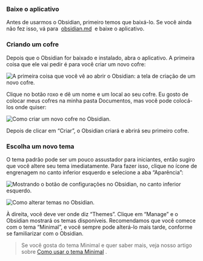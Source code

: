 

### Baixe o aplicativo

Antes de usarmos o Obsidian, primeiro temos que baixá-lo. Se você ainda não fez isso, vá para  [obsidian.md](https://translate.google.com/website?sl=en&tl=pt&hl=pt&client=srp&u=https://obsidian.md)  e baixe o aplicativo.

### Criando um cofre

Depois que o Obsidian for baixado e instalado, abra o aplicativo. A primeira coisa que ele vai pedir é para você criar um novo cofre:

![A primeira coisa que você vê ao abrir o Obsidian: a tela de criação de um novo cofre.](https://i0.wp.com/obsidian.rocks/wp-content/uploads/2023/03/Pasted-image-20230322061701.png?resize=506%2C284&ssl=1)

Clique no botão roxo e dê um nome e um local ao seu cofre. Eu gosto de colocar meus cofres na minha pasta Documentos, mas você pode colocá-los onde quiser:

![Como criar um novo cofre no Obsidian.](https://i0.wp.com/obsidian.rocks/wp-content/uploads/2023/03/Pasted-image-20230322061850.png?resize=514%2C460&ssl=1)

Depois de clicar em “Criar”, o Obsidian criará e abrirá seu primeiro cofre.

### Escolha um novo tema

O tema padrão pode ser um pouco assustador para iniciantes, então sugiro que você altere seu tema imediatamente. Para fazer isso, clique no ícone de engrenagem no canto inferior esquerdo e selecione a aba “Aparência”:

![Mostrando o botão de configurações no Obsidian, no canto inferior esquerdo.](https://i0.wp.com/obsidian.rocks/wp-content/uploads/2023/03/Pasted-image-20230322062315.png?resize=784%2C339&ssl=1)

![Como alterar temas no Obsidian.](https://i0.wp.com/obsidian.rocks/wp-content/uploads/2023/03/Pasted-image-20230322062338.png?resize=1024%2C315&ssl=1)

À direita, você deve ver onde diz “Themes”. Clique em “Manage” e o Obsidian mostrará os temas disponíveis. Recomendamos que você comece com o tema “Minimal”, e você sempre pode alterá-lo mais tarde, conforme se familiarizar com o Obsidian.

> Se você gosta do tema Minimal e quer saber mais, veja nosso artigo sobre [Como usar o tema Minimal](https://obsidian-rocks.translate.goog/how-to-use-the-minimal-theme-in-obsidian/?_x_tr_sl=en&_x_tr_tl=pt&_x_tr_hl=pt&_x_tr_pto=tc) .